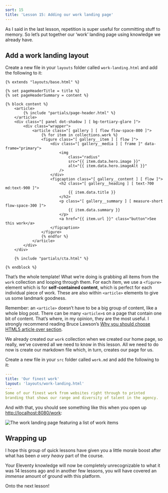 ```yaml
---
sort: 15
title: 'Lesson 15: Adding our work landing page'
---
```


As I said in the last lesson, repetition is super useful for committing stuff to memory. So let’s put together our ‘work’ landing page using knowledge we already have.

## Add a work landing layout

Create a new file in your `layouts` folder called `work-landing.html` and add the following to it:

```njk
{% extends "layouts/base.html" %}

{% set pageHeaderTitle = title %}
{% set pageHeaderSummary = content %}

{% block content %}
	<article>
		{% include "partials/page-header.html" %}
	</article>
	<div class="[ panel dot-shadow ] [ bg-tertiary-glare ]">
		<div class="wrapper">
			<article class="[ gallery ] [ flow flow-space-800 ]">
				{% for item in collections.work %}
				<figure class="[ gallery__item ] [ flow ]">
					<div class="[ gallery__media ] [ frame ]" data-frame="primary">
						<img
							class="radius"
							src="{{ item.data.hero.image }}"
							alt="{{ item.data.hero.imageAlt }}"
						/>
					</div>
					<figcaption class="[ gallery__content ] [ flow ]">
						<h2 class="[ gallery__heading ] [ text-700 md:text-900 ]">
							{{ item.data.title }}
						</h2>
						<p class="[ gallery__summary ] [ measure-short flow-space-300 ]">
							{{ item.data.summary }}
						</p>
						<a href="{{ item.url }}" class="button">See this work</a>
					</figcaption>
				</figure>
				{% endfor %}
			</article>
		</div>
	</div>

	{% include "partials/cta.html" %}

{% endblock %}
```

That’s the whole template! What we’re doing is grabbing all items from the `work` collection and looping through them. For each item, we use a `<figure>` element which is for **self-contained content**, which is perfect for each individual piece of work. These are also within `<article>` elements to give us some landmark goodness.

Remember: an `<article>` doesn’t have to be a big group of content, like a whole blog post. There can be many `<article>`s on a page that contain one bit of content. That’s where, in my opinion, they are the most useful. I strongly recommend reading Bruce Lawson’s [Why you should choose HTML5 article over section](https://www.smashingmagazine.com/2020/01/html5-article-section/).

We already created our `work` collection when we created our home page, so really, we’ve covered all we need to know in this lesson. All we need to do now is create our markdown file which, in turn, creates our page for us.

Create a new file in your `src` folder called `work.md` and add the following to it:

```yaml
---
title: 'Our finest work'
layout: 'layouts/work-landing.html'
---
Some of our finest work from websites right through to printed
branding that shows our range and diversity of talent in the agency.
```

And with that, you should see something like this when you open up <http://localhost:8080/work>:

![The work landing page featuring a list of work items](/images/ss-work-landing.jpg)

## Wrapping up

I hope this group of quick lessons have given you a little morale boost after what has been _a very heavy_ part of the course.

Your Eleventy knowledge will now be completely unrecognizable to what it was 14 lessons ago and in another few lessons, you will have covered an _immense_ amount of ground with this platform.

Onto the next lesson!
